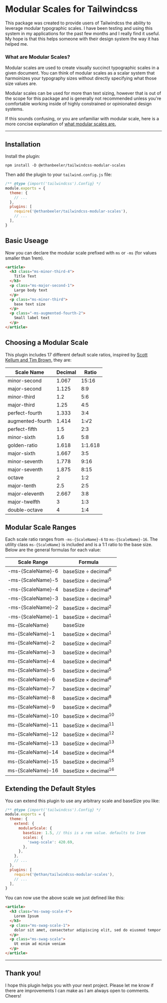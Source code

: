 # Modular Scales for Tailwindcss

This package was created to provide users of Tailwindcss the ability to leverage modular typographic scales. I have been testing and using this system in my applications for the past few months and I really find it useful. My hope is that this helps someone with their design system the way it has helped me.

### What are Modular Scales? 

Modular scales are used to create visually succinct typographic scales in a given document. You can think of modular scales as a scalar system that harmoinizes your typography sizes without directly specifying what those size values are.

Modular scales can be used for more than text sizing, however that is out of the scope for this package and is generally not recommended unless you're comfortable working inside of highly constrained or opinionated design systems.

If this sounds confusing, or you are unfamiliar with modular scale, here is a more concise explanation of [what modular scales are.](https://every-layout.dev/rudiments/modular-scale/)

---

## Installation

Install the plugin: 

```shell
npm install -D @ethanbeeler/tailwindcss-modular-scales
```

Then add the plugin to your `tailwind.config.js` file:

```js
/** @type {import('tailwindcss').Config} */
module.exports = {
  theme: {
    // ...
  },
  plugins: [
    require('@ethanbeeler/tailwindcss-modular-scales'),
    // ...
  ],
}
```

## Basic Useage

Now you can declare the modular scale prefixed with `ms` or `-ms` (for values smaller than 1rem).

```html
<article>
  <h3 class="ms-minor-third-4">
    Title Text
  </h3>
  <p class="ms-major-second-1">
    Large body text  
  </p>
  <p class="ms-minor-third">
    base text size
  </p>
  <p class="-ms-augmented-fourth-2">
    Small label text
  </p>
</article>
```

## Choosing a Modular Scale

This plugin includes 17 different default scale ratios, inspired by [Scott Kellum and Tim Brown](https://www.modularscale.com/), they are:

| Scale Name       | Decimal | Ratio   |
| ---------------- | ------- | ------- |
| minor-second     | 1.067   | 15:16   |
| major-second     | 1.125   | 8:9     |
| minor-third      | 1.2     | 5:6     |
| major-third      | 1.25    | 4:5     |
| perfect-fourth   | 1.333   | 3:4     |
| augmented-fourth | 1.414   | 1:√2    |
| perfect-fifth    | 1.5     | 2:3     |
| minor-sixth      | 1.6     | 5:8     |
| golden-ratio     | 1.618   | 1:1.618 |
| major-sixth      | 1.667   | 3:5     |
| minor-seventh    | 1.778   | 9:16    |
| major-seventh    | 1.875   | 8:15    |
| octave           | 2       | 1:2     |
| major-tenth      | 2.5     | 2:5     |
| major-eleventh   | 2.667   | 3:8     |
| major-twelfth    | 3       | 1:3     |
| double-octave    | 4       | 1:4     |

## Modular Scale Ranges

Each scale ratio ranges from `-ms-{ScaleName}-6` to `ms-{ScaleName}-16`. The utility class `ms-{ScaleName}` is included and is a 1:1 ratio to the base size. Below are the general formulas for each value: 

| Scale Range       | Formula                        |
| ----------------- | ------------------------------ |
| -ms-{ScaleName}-6 | baseSize ÷ decimal<sup>6</sup>  |
| -ms-{ScaleName}-5 | baseSize ÷ decimal<sup>5</sup>  |
| -ms-{ScaleName}-4 | baseSize ÷ decimal<sup>4</sup>  |
| -ms-{ScaleName}-3 | baseSize ÷ decimal<sup>3</sup>  |
| -ms-{ScaleName}-2 | baseSize ÷ decimal<sup>2</sup>  |
| -ms-{ScaleName}-1 | baseSize ÷ decimal<sup>1</sup>  |
| ms-{ScaleName}    | baseSize                       |
| ms-{ScaleName}-1  | baseSize × decimal<sup>1</sup>  |
| ms-{ScaleName}-2  | baseSize × decimal<sup>2</sup>  |
| ms-{ScaleName}-3  | baseSize × decimal<sup>3</sup>  |
| ms-{ScaleName}-4  | baseSize × decimal<sup>4</sup>  |
| ms-{ScaleName}-5  | baseSize × decimal<sup>5</sup>  |
| ms-{ScaleName}-6  | baseSize × decimal<sup>6</sup>  |
| ms-{ScaleName}-7  | baseSize × decimal<sup>7</sup>  |
| ms-{ScaleName}-8  | baseSize × decimal<sup>8</sup>  |
| ms-{ScaleName}-9  | baseSize × decimal<sup>9</sup>  |
| ms-{ScaleName}-10 | baseSize × decimal<sup>10</sup> |
| ms-{ScaleName}-11 | baseSize × decimal<sup>11</sup> |
| ms-{ScaleName}-12 | baseSize × decimal<sup>12</sup> |
| ms-{ScaleName}-13 | baseSize × decimal<sup>13</sup> |
| ms-{ScaleName}-14 | baseSize × decimal<sup>14</sup> |
| ms-{ScaleName}-15 | baseSize × decimal<sup>15</sup> |
| ms-{ScaleName}-16 | baseSize × decimal<sup>16</sup> |

## Extending the Default Styles

You can extend this plugin to use any arbitrary scale and baseSize you like:

```js
/** @type {import('tailwindcss').Config} */
module.exports = {
  theme: {
    extend: {
      modularScale: {
        baseSize: 1.5, // this is a rem value. defaults to 1rem
        scales: {
          'swag-scale': 420.69,
        },
      },
    },
    // ...
  },
  plugins: [
    require('@ethan/tailwindcss-modular-scales'),
    // ...
  ],
}
```

You can now use the above scale we just defined like this:

```html
<article>
  <h3 class="ms-swag-scale-4">
    Lorem Ipsum
  </h3>
  <p class="ms-swag-scale-1">
    dolor sit amet, consectetur adipiscing elit, sed do eiusmod tempor incididunt ut labore et dolore magna aliqua.
  </p>
  <p class="ms-swag-scale">
    Ut enim ad minim veniam
  </p>
</article>
```

--- 

## Thank you!

I hope this plugin helps you with your next project. Please let me know if there are improvements I can make as I am always open to comments. Cheers!
